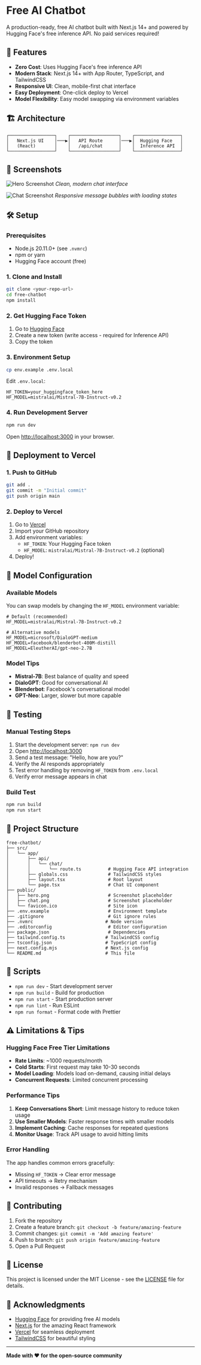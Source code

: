 # Free AI Chatbot

A production-ready, free AI chatbot built with Next.js 14+ and powered by Hugging Face's free inference API. No paid services required!

## 🚀 Features

- **Zero Cost**: Uses Hugging Face's free inference API
- **Modern Stack**: Next.js 14+ with App Router, TypeScript, and TailwindCSS
- **Responsive UI**: Clean, mobile-first chat interface
- **Easy Deployment**: One-click deploy to Vercel
- **Model Flexibility**: Easy model swapping via environment variables

## 🏗️ Architecture

```
┌─────────────────┐    ┌──────────────────┐    ┌─────────────────┐
│   Next.js UI    │───▶│   API Route      │───▶│  Hugging Face   │
│   (React)       │    │   /api/chat      │    │  Inference API  │
└─────────────────┘    └──────────────────┘    └─────────────────┘
```

## 📸 Screenshots

![Hero Screenshot](./public/hero.png)
_Clean, modern chat interface_

![Chat Screenshot](./public/chat.png)
_Responsive message bubbles with loading states_

## 🛠️ Setup

### Prerequisites

- Node.js 20.11.0+ (see `.nvmrc`)
- npm or yarn
- Hugging Face account (free)

### 1. Clone and Install

```bash
git clone <your-repo-url>
cd free-chatbot
npm install
```

### 2. Get Hugging Face Token

1. Go to [Hugging Face](https://huggingface.co/settings/tokens)
2. Create a new token (write access - required for Inference API)
3. Copy the token

### 3. Environment Setup

```bash
cp env.example .env.local
```

Edit `.env.local`:

```env
HF_TOKEN=your_huggingface_token_here
HF_MODEL=mistralai/Mistral-7B-Instruct-v0.2
```

### 4. Run Development Server

```bash
npm run dev
```

Open [http://localhost:3000](http://localhost:3000) in your browser.

## 🚀 Deployment to Vercel

### 1. Push to GitHub

```bash
git add .
git commit -m "Initial commit"
git push origin main
```

### 2. Deploy to Vercel

1. Go to [Vercel](https://vercel.com)
2. Import your GitHub repository
3. Add environment variables:
   - `HF_TOKEN`: Your Hugging Face token
   - `HF_MODEL`: `mistralai/Mistral-7B-Instruct-v0.2` (optional)
4. Deploy!

## 🔧 Model Configuration

### Available Models

You can swap models by changing the `HF_MODEL` environment variable:

```env
# Default (recommended)
HF_MODEL=mistralai/Mistral-7B-Instruct-v0.2

# Alternative models
HF_MODEL=microsoft/DialoGPT-medium
HF_MODEL=facebook/blenderbot-400M-distill
HF_MODEL=EleutherAI/gpt-neo-2.7B
```

### Model Tips

- **Mistral-7B**: Best balance of quality and speed
- **DialoGPT**: Good for conversational AI
- **Blenderbot**: Facebook's conversational model
- **GPT-Neo**: Larger, slower but more capable

## 🧪 Testing

### Manual Testing Steps

1. Start the development server: `npm run dev`
2. Open [http://localhost:3000](http://localhost:3000)
3. Send a test message: "Hello, how are you?"
4. Verify the AI responds appropriately
5. Test error handling by removing `HF_TOKEN` from `.env.local`
6. Verify error message appears in chat

### Build Test

```bash
npm run build
npm run start
```

## 📁 Project Structure

```
free-chatbot/
├── src/
│   └── app/
│       ├── api/
│       │   └── chat/
│       │       └── route.ts          # Hugging Face API integration
│       ├── globals.css               # TailwindCSS styles
│       ├── layout.tsx                # Root layout
│       └── page.tsx                  # Chat UI component
├── public/
│   ├── hero.png                      # Screenshot placeholder
│   ├── chat.png                      # Screenshot placeholder
│   └── favicon.ico                   # Site icon
├── .env.example                      # Environment template
├── .gitignore                        # Git ignore rules
├── .nvmrc                           # Node version
├── .editorconfig                     # Editor configuration
├── package.json                      # Dependencies
├── tailwind.config.ts               # TailwindCSS config
├── tsconfig.json                    # TypeScript config
├── next.config.mjs                  # Next.js config
└── README.md                        # This file
```

## 🔧 Scripts

- `npm run dev` - Start development server
- `npm run build` - Build for production
- `npm run start` - Start production server
- `npm run lint` - Run ESLint
- `npm run format` - Format code with Prettier

## ⚠️ Limitations & Tips

### Hugging Face Free Tier Limitations

- **Rate Limits**: ~1000 requests/month
- **Cold Starts**: First request may take 10-30 seconds
- **Model Loading**: Models load on-demand, causing initial delays
- **Concurrent Requests**: Limited concurrent processing

### Performance Tips

1. **Keep Conversations Short**: Limit message history to reduce token usage
2. **Use Smaller Models**: Faster response times with smaller models
3. **Implement Caching**: Cache responses for repeated questions
4. **Monitor Usage**: Track API usage to avoid hitting limits

### Error Handling

The app handles common errors gracefully:

- Missing `HF_TOKEN` → Clear error message
- API timeouts → Retry mechanism
- Invalid responses → Fallback messages

## 🤝 Contributing

1. Fork the repository
2. Create a feature branch: `git checkout -b feature/amazing-feature`
3. Commit changes: `git commit -m 'Add amazing feature'`
4. Push to branch: `git push origin feature/amazing-feature`
5. Open a Pull Request

## 📄 License

This project is licensed under the MIT License - see the [LICENSE](LICENSE) file for details.

## 🙏 Acknowledgments

- [Hugging Face](https://huggingface.co) for providing free AI models
- [Next.js](https://nextjs.org) for the amazing React framework
- [Vercel](https://vercel.com) for seamless deployment
- [TailwindCSS](https://tailwindcss.com) for beautiful styling

---

**Made with ❤️ for the open-source community**
